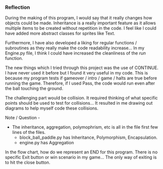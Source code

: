 ### Reflection

During the making of this program, I would say that it really changes how objects could be made. Inheritance is a really important feature as it allows multiple items to be created without repetition in the code. I feel like I could have added more abstract classes for sprites like Text.

Furthermore, I have also developed a liking for regular functions / subroutines as they really make the code readability increase... In my Engine.py file, I think I could have increased the cleanliness of the _run_ function. 

The new things which I tried through this project was the use of CONTINUE. I have never used it before but I found it very useful in my code. This is because my program tests if gameover / intro / game / halts are true before running the game. Therefore, if I used Pass, the code would run even after the ball touching the ground.

The challenging part would be collision. It required thinking of what specific points should be used to test for collisions... It resulted in me drawing out diagrams to help myself code these collisions.

Note / Question -

- The inheritance, aggregation, polymophrism, etc is all in the file first few lines of the files.
    - block_ball_paddle.py has Inheritance, Polymorphism, Encapsulation.
    - engine.py has Aggregation

In the flow chart, how do we represent an END for this program. There is no specific Exit button or win scenario in my game... The only way of exiting is to hit the close button.